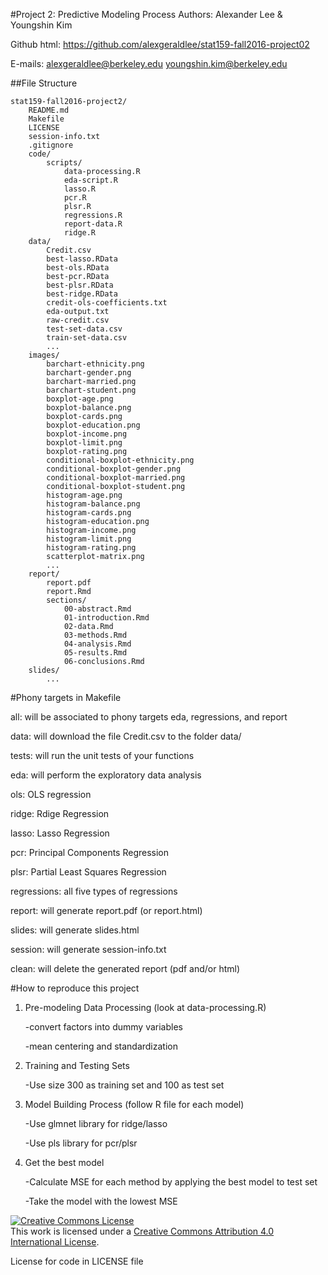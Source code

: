 #Project 2: Predictive Modeling Process 
Authors: Alexander Lee & Youngshin Kim

Github html: https://github.com/alexgeraldlee/stat159-fall2016-project02


E-mails:
	alexgeraldlee@berkeley.edu
	youngshin.kim@berkeley.edu

##File Structure

```
stat159-fall2016-project2/
	README.md
	Makefile
	LICENSE
	session-info.txt
	.gitignore
	code/
		scripts/
			data-processing.R
			eda-script.R
			lasso.R
			pcr.R
			plsr.R
			regressions.R
			report-data.R
			ridge.R
	data/
		Credit.csv
		best-lasso.RData
		best-ols.RData
		best-pcr.RData
		best-plsr.RData
		best-ridge.RData
		credit-ols-coefficients.txt
		eda-output.txt
		raw-credit.csv
		test-set-data.csv
		train-set-data.csv
		...
	images/
		barchart-ethnicity.png
		barchart-gender.png
		barchart-married.png
		barchart-student.png
		boxplot-age.png
		boxplot-balance.png
		boxplot-cards.png
		boxplot-education.png
		boxplot-income.png
		boxplot-limit.png
		boxplot-rating.png
		conditional-boxplot-ethnicity.png
		conditional-boxplot-gender.png
		conditional-boxplot-married.png
		conditional-boxplot-student.png
		histogram-age.png
		histogram-balance.png
		histogram-cards.png
		histogram-education.png
		histogram-income.png
		histogram-limit.png
		histogram-rating.png
		scatterplot-matrix.png
		...
	report/
		report.pdf
		report.Rmd
		sections/
			00-abstract.Rmd
			01-introduction.Rmd
			02-data.Rmd
			03-methods.Rmd
			04-analysis.Rmd
			05-results.Rmd
			06-conclusions.Rmd
	slides/
		...
```

#Phony targets in Makefile

all: will be associated to phony targets eda, regressions, and report

data: will download the file Credit.csv to the folder data/

tests: will run the unit tests of your functions

eda: will perform the exploratory data analysis

ols: OLS regression

ridge: Rdige Regression

lasso: Lasso Regression

pcr: Principal Components Regression

plsr: Partial Least Squares Regression

regressions: all five types of regressions

report: will generate report.pdf (or report.html)

slides: will generate slides.html

session: will generate session-info.txt

clean: will delete the generated report (pdf and/or html)


#How to reproduce this project

1. Pre-modeling Data Processing (look at data-processing.R)

	-convert factors into dummy variables
	
	-mean centering and standardization

2. Training and Testing Sets 

	-Use size 300 as training set and 100 as test set

3. Model Building Process (follow R file for each model)

	-Use glmnet library for ridge/lasso

	-Use pls library for pcr/plsr

4. Get the best model
	
	-Calculate MSE for each method by applying the best model to test set

	-Take the model with the lowest MSE



<a rel="license" href="http://creativecommons.org/licenses/by/4.0/"><img alt="Creative Commons License" style="border-width:0" src="https://i.creativecommons.org/l/by/4.0/88x31.png" /></a><br />This work is licensed under a <a rel="license" href="http://creativecommons.org/licenses/by/4.0/">Creative Commons Attribution 4.0 International License</a>.

License for code in LICENSE file 

